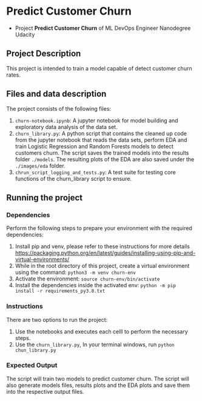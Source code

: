 # Predict Customer Churn

- Project **Predict Customer Churn** of ML DevOps Engineer Nanodegree Udacity

## Project Description
This project is intended to train a model capable of detect customer churn rates. 

## Files and data description
The project consists of the following files:
1. `churn-notebook.ipynb`: A jupyter notebook for model building and exploratory data analysis of the data set.
2. `churn_library.py`: A python script that contains the cleaned up code from the jupyter notebook that reads the data sets, perform EDA and train Logistic Regression and Random Forests models to detect customers churn. The script saves the trained models into the results folder `./models`. The resulting plots of the EDA are also saved under the `./images/eda` folder.
3. `chrun_script_logging_and_tests.py`: A test suite for testing core functions of the churn_library script to ensure.  

## Running the project

### Dependencies
Perform the following steps to prepare your environment with the required dependencies:
1. Install pip and venv, please refer to these instructions for more details https://packaging.python.org/en/latest/guides/installing-using-pip-and-virtual-environments/
2. While in the root directory of this project, create a virtual environment using the command:
`python3 -m venv churn-env`
3. Activate the environment: `source churn-env/bin/activate`
4. Install the dependencies inside the activated env: `python -m pip install -r requirements_py3.8.txt`

### Instructions
There are two options to run the project:
1. Use the notebooks and executes each celll to perform the necessary steps.
2. Use the `churn_library.py`, In your terminal windows, run `python chun_library.py`


### Expected Output
The script will train two models to predict customer churn. The script will also generate models files, results plots and the EDA plots and save them into the respective output files.


